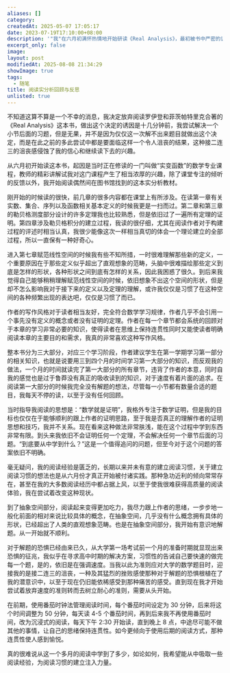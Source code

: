 ```yaml
---
aliases: []
category: 
createdAt: 2025-05-07 17:05:17
date: 2023-07-19T17:10:00+08:00
description: '"我"在六月初满怀热情地开始研读《Real Analysis》，最初被书中严密的证明体系吸引，每天沉浸其中5-6小时。前四章关于勒贝格测度和积分的内容尚能应对，但进入第七章赋范线性空间后，抽象的数学概念逐渐超出直观想象能力。虽然作者友好的写作风格让阅读过程保持连贯，但"我"犯下关键错误：过分追求阅读速度而忽略习题训练，一个月就"速通"了本应花费3-4个月的第一部分。当真正开始解题时，长期积累的解题恐惧与挫败感集中爆发，最终在连续解题失败后决定暂停。这次经历让"我"深刻意识到数学学习不能仅停留在理解证明层面，更需要通过解题内化知识。尽管暂时放弃，这段阅读历程让"我"重新审视了自己的学习方式，认识到耐心比速度更重要，实践比理论更关键。'
excerpt_only: false
image: 
layout: post
modifiedAt: 2025-08-08 21:34:29
showImage: true
tags:
  - 随笔
title: 阅读实分析回顾与反思
unlisted: true
---
```


不知道这算不算是一个不幸的消息，我决定放弃阅读罗伊登和菲茨帕特里克合著的《Real Analysis》这本书，做出这个决定的诱因是十几分钟前，我尝试解决一个小节后面的习题，但是无果，并不是因为仅仅这一次解不出来题目就做出这个决定，而是在此之前的多此尝试中都是要面临这样一个令人沮丧的结果，这种接二连三的沮丧感侵蚀了我的信心和继续读下去的兴趣。

从六月初开始读这本书，起因是当时正在修读的一门叫做“实变函数”的数学专业课程，教师的精彩讲解试我对这门课程产生了相当浓厚的兴趣，除了课堂专注的倾听的反馈以外，我开始阅读偶然间在图书馆找到的这本实分析教材。

刚开始的时候读的很快，前几章的很多内容都在课堂上有所涉及。在读第一章有关实数、集合、序列以及函数相关基本定义的时候我更是一扫而过。第二章和第三章的勒贝格测度部分设计的许多定理我也比较熟悉，但是依旧过了一遍所有定理的证明。第四章涉及勒贝格积分的建立过程，我读的很仔细，尤其在阅读作者对于构建过程的评述时相当认真，我很少能像这次一样相当真切的体会一个理论建立的全部过程，所以一直保有一种好奇心。

进入第七章赋范线性空间的时候我有些不知所措，一时很难理解那些新的定义，一个重要原因在于那些定义似乎超出了直观想象的范畴，头脑中很难描绘那些定义到底是怎样的形状，各种形状之间到底有怎样的关系，因此我困惑了很久。到后来我觉得自己能够稍稍理解赋范线性空间的时候，依旧想象不出这个空间的形状，但是却不怎么影响我对于接下来的定义以及定理的理解，或许我仅仅是习惯了在这种空间的各种频繁出现的表达吧，仅仅是习惯了而已。

作者的写作风格对于读者相当友好，完全符合数学学习规律，作者几乎不会引用一个事先没有定义的概念或者没有证明的定理。作者在每一个章节都会系统的回顾对于本章的学习非常必要的知识，使得读者在思维上保持连贯性同时又能使读者明确阅读本章的主要目的和需求，我真的非常喜欢这种写作风格。

整本书分为三大部分，对应三个学习阶段，作者建议学生在第一学期学习第一部分的相关知识，也就是说要用三到四个月的时间学习第一大部分的知识，而反观我的做法，一个月的时间就读完了第一大部分的所有章节，违背了作者的本意，同时自我的感觉也是过于鲁莽没有真正的吸收读到的知识，对于速度有着片面的追求。在阅读第一大部分的时候我完全没有解题的想法，尽管每一小节都有数量合适的题目，我每天不停的读，以至于没有任何回顾。

当时指导我阅读的思想是：“数学就是证明”，我格外专注于数学证明，但是我的目标也仅仅在于能够顺利的跟上作者的证明思路，至于我是否真正的理解作者的证明思想和技巧，我并不关系。现在看来这种做法非常肤浅，能在这个过程中学到东西非常有限。到头来我依旧不会证明任何一个定理，不会解决任何一个章节后面的习题。“到底要从中学到什么？”这是一个值得追问的问题，但至今对于这个问题的答案依旧不明确。

毫无疑问，我的阅读经验是匮乏的，长期以来并未有意的建立阅读习惯，关于建立阅读习惯的想法也是从六月份才真正开始被付诸实践。那种急功近利的倾向常常存在，甚至在我的大多数阅读经历中都占据上风，以至于使我很难获得高质量的阅读体验，我在尝试着改变这种现状。

到了抽象空间部分，阅读起来变得更加吃力，我尽力跟上作者的思绪，一步步地一般化前面的相对来说比较具体的概念，在抽象空间，几乎没有什么概念拥有具体的形状，已经超出了人类的直观想象范畴。也是在抽象空间部分，我开始有意识地解题。从一开始就不顺利。

对于解题的恐惧已经由来已久，从大学第一场考试前一个月的准备时期就显现出来恐惧的征兆，我似乎在寻求高中时期的解决方案，习惯性的告诫自己要快速的做完每一个题，是的，依旧是在强调速度。当我以此为准则应对大学的数学题目时，迎接我的是接二连三的沮丧，一种及其猛烈的挫败感使那种对于解题的恐惧根植在了我的潜意识中，以至于现在仍旧能依稀感受到那种痛苦的感受。直到现在我才开始尝试着放弃速度的准则转而去树立耐心的准则，需要从头开始。

在前期，使用番茄时钟法管理阅读时间，每个番茄时间设定为 30 分钟，后来将这个时间调整为 50 分钟，每天读 4-5 个番茄时间，再到后来我不再使用番茄时间，改为沉浸式的阅读，每天下午 2:30 开始读，直到晚上 8 点，中途尽可能不做其他的事情，让自己的思绪保持连贯性。如今更倾向于使用后期的阅读方式，那种连贯性使人感到愉悦。

真的很难说从这一个多月的阅读中学到了多少，如论如何，我希望能从中吸取一些阅读经验，为阅读习惯的建立注入力量。
